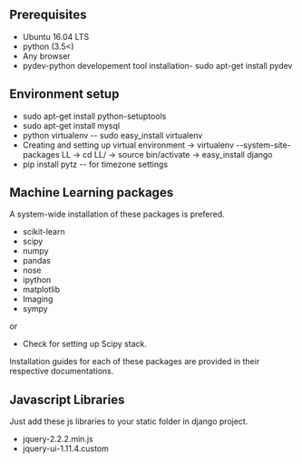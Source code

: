 Prerequisites
-------------
* Ubuntu 16.04 LTS
* python (3.5<)
* Any browser
* pydev-python developement tool
	installation- sudo apt-get install pydev

Environment setup
-----------------
* sudo apt-get install python-setuptools
* sudo apt-get install mysql
* python virtualenv -- sudo easy_install virtualenv
* Creating and setting up virtual environment
	-> virtualenv --system-site-packages LL
	-> cd LL/
	-> source bin/activate 
	-> easy_install django
* pip install pytz -- for timezone settings

Machine Learning packages
-------------------------
A system-wide installation of these packages is prefered.

* scikit-learn
* scipy
* numpy
* pandas
* nose
* ipython
* matplotlib
* Imaging
* sympy

or 

* Check for setting up Scipy stack.

Installation guides for each of these packages are provided in their respective documentations.

Javascript Libraries
--------------------
Just add these js libraries to your static folder in django project.
* jquery-2.2.2.min.js
* jquery-ui-1.11.4.custom



